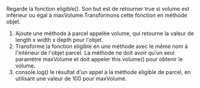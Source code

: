Regarde la fonction eligible(). Son but est de retourner true si volume est inférieur ou égal à maxVolume.Transformons cette fonction en méthode objet.

1. Ajoute une méthode à parcel appelée volume, qui retourne la valeur de length x width x depth pour l'objet.
2. Transforme la fonction eligible en une méthode avec le même nom à l'intérieur de l'objet parcel. La méthode ne doit avoir qu'un seul paramètre maxVolume et doit appeler this.volume() pour obtenir le volume.
3. console.log() le résultat d'un appel à la méthode eligible de parcel, en utilisant une valeur de 100 pour maxVolume.
